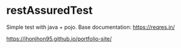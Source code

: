 # restAssuredTest
Simple test with java + pojo.
Base documentation: https://reqres.in/

https://jhonjhon95.github.io/portfolio-site/
